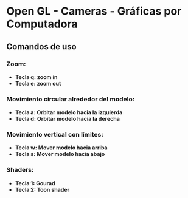 
# Open GL - Cameras - Gráficas por Computadora

## Comandos de uso 

### Zoom:
- **Tecla q: zoom in**
- **Tecla e: zoom out**

### Movimiento circular alrededor del modelo:
- **Tecla a: Orbitar modelo hacia la izquierda**
- **Tecla d: Orbitar modelo hacia la derecha**

### Movimiento vertical con límites:
- **Tecla w: Mover modelo hacia arriba**
- **Tecla s: Mover modelo hacia abajo**

### Shaders:
- **Tecla 1: Gourad**
- **Tecla 2: Toon shader**
